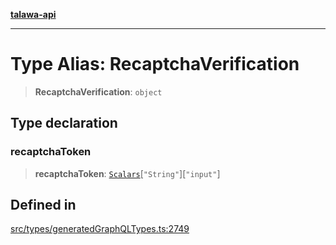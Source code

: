 [**talawa-api**](../../../README.md)

***

# Type Alias: RecaptchaVerification

> **RecaptchaVerification**: `object`

## Type declaration

### recaptchaToken

> **recaptchaToken**: [`Scalars`](Scalars.md)\[`"String"`\]\[`"input"`\]

## Defined in

[src/types/generatedGraphQLTypes.ts:2749](https://github.com/Suyash878/talawa-api/blob/b5a9d8b4a1ea678a3d6f5b710b3721f91a3052fc/src/types/generatedGraphQLTypes.ts#L2749)
